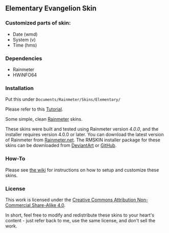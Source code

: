 ## Elementary Evangelion Skin


### Customized parts of skin:
- Date (wmd)
- System (v)
- Time (hms)

### Dependencies
- Rainmeter
- HWiNFO64


### Installation

Put this under `Documents/Rainmeter/Skins/Elementary/`

Please refer to this [Tutorial][hwinfotutorial].


Some simple, clean [Rainmeter][rainmeternet] skins.

These skins were built and tested using Rainmeter version _4.0.0_, and the installer requires version 4.0.0 or later.
You can download the latest version of Rainmeter from [Rainmeter.net][rainmeternet].
The RMSKIN installer package for these skins can be downloaded from [DeviantArt][devart] or [GitHub][gh-releases].

[rainmeternet]: <http://www.rainmeter.net> "Rainmeter dot net"
[devart]: <http://flyinghyrax.deviantart.com/> "FlyingHyrax on DeviantArt"
[gh-releases]: <https://github.com/FlyingHyrax/Elementary/releases> "GitHub - Elementary releases"
[hwinfotutorial]: <https://docs.rainmeter.net/tips/hwinfo/> "HWiNFO64 Rainmeter Tutorial" 

### How-To

Please see [the wiki][start-here] for instructions on how to setup and customize these skins.

[start-here]: <https://github.com/flyinghyrax/Elementary/wiki/Start-Here>

### License

This work is licensed under the [Creative Commons Attribution Non-Commercial Share-Alike 4.0][cc-license].

In short, feel free to modify and redistribute these skins to your heart's content - just refer back to me, use the same license, and don't sell the work.

[cc-license]: <http://creativecommons.org/licenses/by-nc-sa/4.0/>
